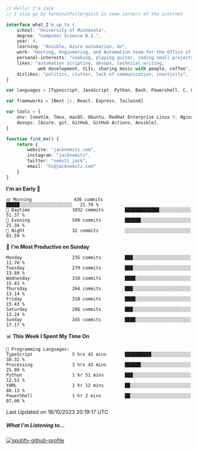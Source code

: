```typescript
// Hello! I'm Jack
// I also go by terminalPoltergeist in some corners of the internet

interface what_I'm_up_to {
    school: "University of Minnesota",
    degree: "Computer Science B.S.",
    year: 4,
    learning: "Ansible, Azure automation, Go",
    work: "Hosting, Engineering, and Automation team for the Office of Information Technology at UMN",
    personal-interests: "cooking, playing guitar, coding small projects",
    likes: "automation scripting, devops, technical writing,
            web development, CLIs, sharing music with people, coffee",
    dislikes: "politics, clutter, lack of communication, inactivity",
}

var languages = [Typescript, JavaScript, Python, Bash, Powershell, C, C++, HTML, CSS]

var frameworks = [Next.js, React, Express, Tailwind]

var tools = {
    env: [neoVim, Tmux, macOS, Ubuntu, RedHat Enterprise Linux 9, Nginx, DigitalOcean, Cloudflare],
    devops: [Azure, git, GitHub, GitHub Actions, Ansible],
}

function find_me() {
    return {
        website: "jacknemitz.com",
        instagram: "jacknemitz",
        twitter: "nemitz_jack",
        email: "hi@jacknemitz.com"
    }
}
```

<!--START_SECTION:waka-->
**I'm an Early 🐤** 

```text
🌞 Morning                436 commits         █████░░░░░░░░░░░░░░░░░░░░   21.70 % 
🌆 Daytime                1032 commits        █████████████░░░░░░░░░░░░   51.37 % 
🌃 Evening                509 commits         ██████░░░░░░░░░░░░░░░░░░░   25.34 % 
🌙 Night                  32 commits          ░░░░░░░░░░░░░░░░░░░░░░░░░   01.59 % 
```
📅 **I'm Most Productive on Sunday** 

```text
Monday                   235 commits         ███░░░░░░░░░░░░░░░░░░░░░░   11.70 % 
Tuesday                  279 commits         ███░░░░░░░░░░░░░░░░░░░░░░   13.89 % 
Wednesday                310 commits         ████░░░░░░░░░░░░░░░░░░░░░   15.43 % 
Thursday                 264 commits         ███░░░░░░░░░░░░░░░░░░░░░░   13.14 % 
Friday                   310 commits         ████░░░░░░░░░░░░░░░░░░░░░   15.43 % 
Saturday                 266 commits         ███░░░░░░░░░░░░░░░░░░░░░░   13.24 % 
Sunday                   345 commits         ████░░░░░░░░░░░░░░░░░░░░░   17.17 % 
```


📊 **This Week I Spent My Time On** 

```text
💬 Programming Languages: 
TypeScript               5 hrs 41 mins       ██████████░░░░░░░░░░░░░░░   38.31 % 
Processing               3 hrs 43 mins       ██████░░░░░░░░░░░░░░░░░░░   25.09 % 
Python                   1 hr 51 mins        ███░░░░░░░░░░░░░░░░░░░░░░   12.53 % 
YAML                     1 hr 12 mins        ██░░░░░░░░░░░░░░░░░░░░░░░   08.13 % 
PowerShell               1 hr 2 mins         ██░░░░░░░░░░░░░░░░░░░░░░░   07.00 % 
```


 Last Updated on 18/10/2023 20:19:17 UTC
<!--END_SECTION:waka-->

##### What I'm Listening to...

[![spotify-github-profile](https://spotify-github-profile.vercel.app/api/view?uid=jack.nemitz&cover_image=true&show_offline=true&bar_color=53b14f&bar_color_cover=false&background_color=121212FF)](https://spotify-github-profile.vercel.app/api/view?uid=jack.nemitz&redirect=true)

